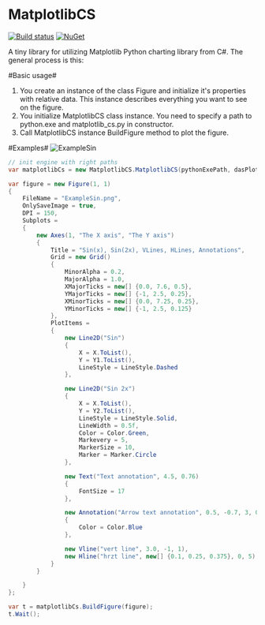 # MatplotlibCS

[![Build status](https://ci.appveyor.com/api/projects/status/82vbbkqmh4xjig6f/branch/master?svg=true)](https://ci.appveyor.com/project/kapitanov/matplotlibcs/branch/master)
[![NuGet](https://img.shields.io/nuget/v/MatplotlibCS.svg?maxAge=2592000)](https://www.nuget.org/packages/MatplotlibCS/)

A tiny library for utilizing Matplotlib Python charting library from C#. The general process is this:

#Basic usage#
1. You create an instance of the class Figure and initialize it's properties with relative data. This instance describes everything you want to see on the figure.
2. You initialize MatplotlibCS class instance. You need to specify a path to python.exe and matplotlib_cs.py in constructor.
3. Call MatplotlibCS instance BuildFigure method to plot the figure.

#Examples#
![ExampleSin](http://i.imgur.com/SXUEFCT.png)

```C#
// init engine with right paths 
var matplotlibCs = new MatplotlibCS.MatplotlibCS(pythonExePath, dasPlotPyPath);

var figure = new Figure(1, 1)
{
    FileName = "ExampleSin.png",
    OnlySaveImage = true,
    DPI = 150,
    Subplots =
    {
        new Axes(1, "The X axis", "The Y axis")
        {
            Title = "Sin(x), Sin(2x), VLines, HLines, Annotations",
            Grid = new Grid()
            {
                MinorAlpha = 0.2,
                MajorAlpha = 1.0,
                XMajorTicks = new[] {0.0, 7.6, 0.5},
                YMajorTicks = new[] {-1, 2.5, 0.25},
                XMinorTicks = new[] {0.0, 7.25, 0.25},
                YMinorTicks = new[] {-1, 2.5, 0.125}
            },
            PlotItems =
            {
                new Line2D("Sin")
                {
                    X = X.ToList(),
                    Y = Y1.ToList(),
                    LineStyle = LineStyle.Dashed
                },

                new Line2D("Sin 2x")
                {
                    X = X.ToList(),
                    Y = Y2.ToList(),
                    LineStyle = LineStyle.Solid,
                    LineWidth = 0.5f,
                    Color = Color.Green,
                    Markevery = 5,
                    MarkerSize = 10,
                    Marker = Marker.Circle
                },

                new Text("Text annotation", 4.5, 0.76)
                {
                    FontSize = 17
                },

                new Annotation("Arrow text annotation", 0.5, -0.7, 3, 0)
                {
                    Color = Color.Blue
                },

                new Vline("vert line", 3.0, -1, 1),
                new Hline("hrzt line", new[] {0.1, 0.25, 0.375}, 0, 5) {LineStyle = LineStyle.Dashed, Color = Color.Magenta}
            }
        }

    }
};

var t = matplotlibCs.BuildFigure(figure);
t.Wait();
```